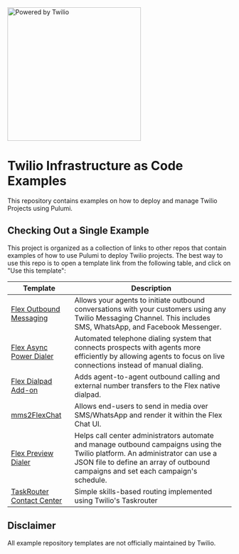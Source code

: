 <a  href="https://www.twilio.com">
<img  src="https://d3k2f0s3vqqs9o.cloudfront.net/media/final/6aee06b2-21a8-4613-9c70-9441dca13d2c/webimage-C8DB9280-3BDD-432D-AD472E92F7CE3D11.png"  alt="Powered by Twilio" width="300"/>
</a>

# Twilio Infrastructure as Code Examples

This repository contains examples on how to deploy and manage Twilio Projects using Pulumi.

## Checking Out a Single Example

This project is organized as a collection of links to other repos that contain examples of how to use Pulumi to deploy Twilio projects. The best way to use this repo is to open a template link from the following table, and click on "Use this template":

Template  | Description |
|--------- | --------- |
| [Flex Outbound Messaging](https://github.com/twilio-infra-as-code/outbound-messaging/tree/b14ad83b192d6a14631dcd59af841cf8e2c41a36) | Allows your agents to initiate outbound conversations with your customers using any Twilio Messaging Channel. This includes SMS, WhatsApp, and Facebook Messenger. |
| [Flex Async Power Dialer](https://github.com/twilio-infra-as-code/async-power-dialer/tree/f05a74296dba8da706273a52365283e7de8838ca) | Automated telephone dialing system that connects prospects with agents more efficiently by allowing agents to focus on live connections instead of manual dialing. |
| [Flex Dialpad Add-on](https://github.com/twilio-infra-as-code/flex-dialpad-addon-plugin/tree/b9bd5da84aab3de1fe111b5b982b209d22da0289) | Adds agent-to-agent outbound calling and external number transfers to the Flex native dialpad. |
| [mms2FlexChat](https://github.com/twilio-infra-as-code/messaging-media-flex-chat/tree/89004c6ca2dd71b83340602b9a616621a1248a15)| Allows end-users to send in media over SMS/WhatsApp and render it within the Flex Chat UI. |
| [Flex Preview Dialer](https://github.com/twilio-infra-as-code/preview-dialer/tree/a76d494891c5f62455504f78aa177e2ce249fbce) | Helps call center administrators automate and manage outbound campaigns using the Twilio platform. An administrator can use a JSON file to define an array of outbound campaigns and set each campaign's schedule. |
| [TaskRouter Contact Center](https://github.com/twilio-infra-as-code/taskrouter-contact-center) | Simple skills-based routing implemented using Twilio's Taskrouter |

## Disclaimer

All example repository templates are not officially maintained by Twilio.

